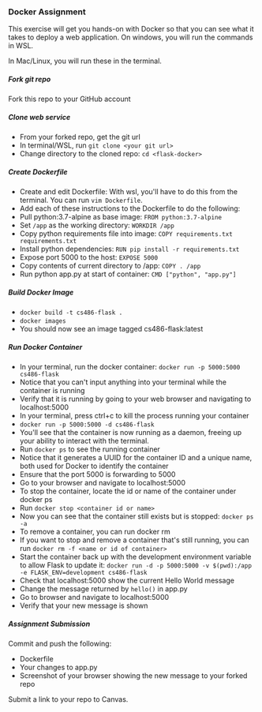 ### Docker Assignment

This exercise will get you hands-on with Docker so that you can see what it takes to deploy a web application. On windows, you will run the commands in WSL.

In Mac/Linux, you will run these in the terminal.

##### Fork git repo
Fork this repo to your GitHub account

##### Clone web service
- From your forked repo, get the git url
- In terminal/WSL, run `git clone <your git url>`
- Change directory to the cloned repo: `cd <flask-docker>`

##### Create Dockerfile
- Create and edit Dockerfile: With wsl, you'll have to do this from the terminal. You can run `vim Dockerfile`.
- Add each of these instructions to the Dockerfile to do the following:
- Pull python:3.7-alpine as base image: `FROM python:3.7-alpine`
- Set `/app` as the working directory: `WORKDIR /app`
- Copy python requirements file into image: `COPY requirements.txt requirements.txt`
- Install python dependencies: `RUN pip install -r requirements.txt`
- Expose port 5000 to the host: `EXPOSE 5000`
- Copy contents of current directory to /app: `COPY . /app`
- Run python app.py at start of container: `CMD ["python", "app.py"]`

##### Build Docker Image
- `docker build -t cs486-flask .`
- `docker images`
- You should now see an image tagged cs486-flask:latest

##### Run Docker Container
- In your terminal, run the docker container: `docker run -p 5000:5000 cs486-flask`
- Notice that you can't input anything into your terminal while the container is running
- Verify that it is running by going to your web browser and navigating to localhost:5000
- In your terminal, press ctrl+c to kill the process running your container
- `docker run -p 5000:5000 -d cs486-flask`
- You'll see that the container is now running as a daemon, freeing up your ability to interact with the terminal.
- Run `docker ps` to see the running container
- Notice that it generates a UUID for the container ID and a unique name, both used for Docker to identify the container
- Ensure that the port 5000 is forwarding to 5000
- Go to your browser and navigate to localhost:5000
- To stop the container, locate the id or name of the container under docker ps
- Run `docker stop <container id or name>`
- Now you can see that the container still exists but is stopped: `docker ps -a`
- To remove a container, you can run docker rm <name or id of stopped container>
- If you want to stop and remove a container that's still running, you can run `docker rm -f <name or id of container>`
- Start the container back up with the development environment variable to allow Flask to update it: `docker run -d -p 5000:5000 -v $(pwd):/app -e FLASK_ENV=development cs486-flask`
- Check that localhost:5000 show the current Hello World message
- Change the message returned by `hello()` in app.py
- Go to browser and navigate to localhost:5000
- Verify that your new message is shown

##### Assignment Submission
Commit and push the following:
- Dockerfile
- Your changes to app.py
- Screenshot of your browser showing the new message to your forked repo

Submit a link to your repo to Canvas.


